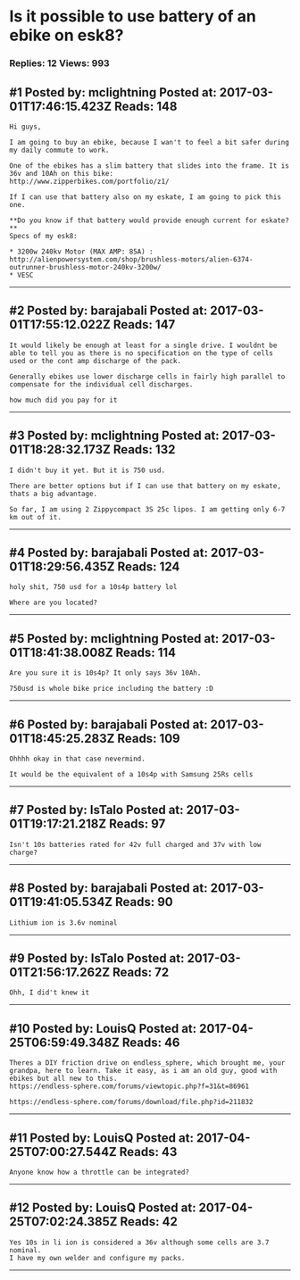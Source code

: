 # Is it possible to use battery of an ebike on esk8?

### Replies: 12 Views: 993

## \#1 Posted by: mclightning Posted at: 2017-03-01T17:46:15.423Z Reads: 148

```
Hi guys,

I am going to buy an ebike, because I wan't to feel a bit safer during my daily commute to work.

One of the ebikes has a slim battery that slides into the frame. It is 36v and 10Ah on this bike:
http://www.zipperbikes.com/portfolio/z1/

If I can use that battery also on my eskate, I am going to pick this one.

**Do you know if that battery would provide enough current for eskate?**
Specs of my esk8:

* 3200w 240kv Motor (MAX AMP: 85A) : http://alienpowersystem.com/shop/brushless-motors/alien-6374-outrunner-brushless-motor-240kv-3200w/
* VESC
```

---
## \#2 Posted by: barajabali Posted at: 2017-03-01T17:55:12.022Z Reads: 147

```
It would likely be enough at least for a single drive. I wouldnt be able to tell you as there is no specification on the type of cells used or the cont amp discharge of the pack. 

Generally ebikes use lower discharge cells in fairly high parallel to compensate for the individual cell discharges. 

how much did you pay for it
```

---
## \#3 Posted by: mclightning Posted at: 2017-03-01T18:28:32.173Z Reads: 132

```
I didn't buy it yet. But it is 750 usd.

There are better options but if I can use that battery on my eskate, thats a big advantage. 

So far, I am using 2 Zippycompact 3S 25c lipos. I am getting only 6-7 km out of it.
```

---
## \#4 Posted by: barajabali Posted at: 2017-03-01T18:29:56.435Z Reads: 124

```
holy shit, 750 usd for a 10s4p battery lol 

Where are you located?
```

---
## \#5 Posted by: mclightning Posted at: 2017-03-01T18:41:38.008Z Reads: 114

```
Are you sure it is 10s4p? It only says 36v 10Ah. 

750usd is whole bike price including the battery :D
```

---
## \#6 Posted by: barajabali Posted at: 2017-03-01T18:45:25.283Z Reads: 109

```
Ohhhh okay in that case nevermind. 

It would be the equivalent of a 10s4p with Samsung 25Rs cells
```

---
## \#7 Posted by: IsTalo Posted at: 2017-03-01T19:17:21.218Z Reads: 97

```
Isn't 10s batteries rated for 42v full charged and 37v with low charge?
```

---
## \#8 Posted by: barajabali Posted at: 2017-03-01T19:41:05.534Z Reads: 90

```
Lithium ion is 3.6v nominal
```

---
## \#9 Posted by: IsTalo Posted at: 2017-03-01T21:56:17.262Z Reads: 72

```
Ohh, I did't knew it
```

---
## \#10 Posted by: LouisQ Posted at: 2017-04-25T06:59:49.348Z Reads: 46

```
Theres a DIY friction drive on endless_sphere, which brought me, your grandpa, here to learn. Take it easy, as i am an old guy, good with ebikes but all new to this.
https://endless-sphere.com/forums/viewtopic.php?f=31&t=86961

https://endless-sphere.com/forums/download/file.php?id=211832
```

---
## \#11 Posted by: LouisQ Posted at: 2017-04-25T07:00:27.544Z Reads: 43

```
Anyone know how a throttle can be integrated?
```

---
## \#12 Posted by: LouisQ Posted at: 2017-04-25T07:02:24.385Z Reads: 42

```
Yes 10s in li ion is considered a 36v although some cells are 3.7 nominal.
I have my own welder and configure my packs.
```

---
